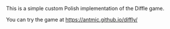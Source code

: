 This is a simple custom Polish implementation of the Diffle game.

You can try the game at https://antmic.github.io/diffly/
